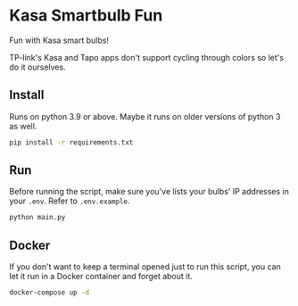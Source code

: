 # Kasa Smartbulb Fun

Fun with Kasa smart bulbs!

TP-link's Kasa and Tapo apps don't support cycling through colors so let's do it ourselves.

## Install

Runs on python 3.9 or above. Maybe it runs on older versions of python 3 as well.

```sh
pip install -r requirements.txt
```

## Run

Before running the script, make sure you've lists your bulbs' IP addresses in your `.env`. Refer to `.env.example`.

```sh
python main.py
```

## Docker

If you don't want to keep a terminal opened just to run this script, you can let it run in a Docker container and forget about it.

```sh
docker-compose up -d
```

